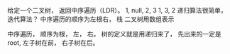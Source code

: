 给定一个二叉树， 返回中序遍历（LDR）。
1, null, 2, 3
1, 3, 2
递归算法很简单， 迭代算法？
中序遍历的顺序为左根右， 栈
二叉树用数组表示

中序遍历， 顺序为根， 左， 右。
树的定义就是用递归来了， 先出来的一定是root, 
左子树在前， 右子树在后。



